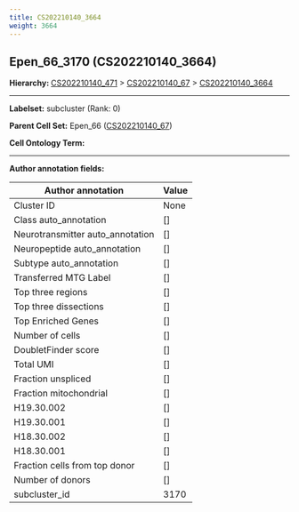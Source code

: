 ```yaml
---
title: CS202210140_3664
weight: 3664
---
```

## Epen_66_3170 (CS202210140_3664)
<b>Hierarchy: </b>
[CS202210140_471](cell_sets/CS202210140_471.md) >
[CS202210140_67](cell_sets/CS202210140_67.md) >
[CS202210140_3664](cell_sets/CS202210140_3664.md)

---


**Labelset:** subcluster (Rank: 0)

**Parent Cell Set:** Epen_66 ([CS202210140_67](cell_sets/CS202210140_67.md))



**Cell Ontology Term:** 

[MARKER GENES.]: #


---

[TRANSFERRED ANNOTATIONS.]: #


[AUTHOR ANNOTATION FIELDS.]: #


**Author annotation fields:**

| Author annotation | Value |
|-------------------|-------|
|Cluster ID|None|
|Class auto_annotation|[]|
|Neurotransmitter auto_annotation|[]|
|Neuropeptide auto_annotation|[]|
|Subtype auto_annotation|[]|
|Transferred MTG Label|[]|
|Top three regions|[]|
|Top three dissections|[]|
|Top Enriched Genes|[]|
|Number of cells|[]|
|DoubletFinder score|[]|
|Total UMI|[]|
|Fraction unspliced|[]|
|Fraction mitochondrial|[]|
|H19.30.002|[]|
|H19.30.001|[]|
|H18.30.002|[]|
|H18.30.001|[]|
|Fraction cells from top donor|[]|
|Number of donors|[]|
|subcluster_id|3170|
